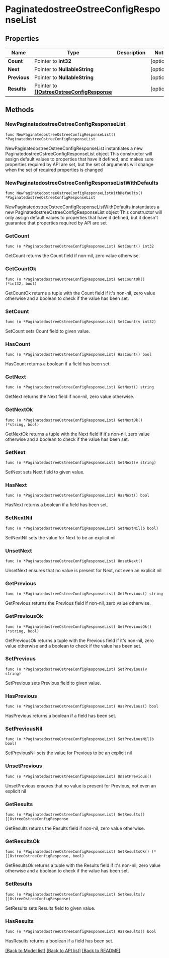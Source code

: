 # PaginatedostreeOstreeConfigResponseList

## Properties

Name | Type | Description | Notes
------------ | ------------- | ------------- | -------------
**Count** | Pointer to **int32** |  | [optional] 
**Next** | Pointer to **NullableString** |  | [optional] 
**Previous** | Pointer to **NullableString** |  | [optional] 
**Results** | Pointer to [**[]OstreeOstreeConfigResponse**](OstreeOstreeConfigResponse.md) |  | [optional] 

## Methods

### NewPaginatedostreeOstreeConfigResponseList

`func NewPaginatedostreeOstreeConfigResponseList() *PaginatedostreeOstreeConfigResponseList`

NewPaginatedostreeOstreeConfigResponseList instantiates a new PaginatedostreeOstreeConfigResponseList object
This constructor will assign default values to properties that have it defined,
and makes sure properties required by API are set, but the set of arguments
will change when the set of required properties is changed

### NewPaginatedostreeOstreeConfigResponseListWithDefaults

`func NewPaginatedostreeOstreeConfigResponseListWithDefaults() *PaginatedostreeOstreeConfigResponseList`

NewPaginatedostreeOstreeConfigResponseListWithDefaults instantiates a new PaginatedostreeOstreeConfigResponseList object
This constructor will only assign default values to properties that have it defined,
but it doesn't guarantee that properties required by API are set

### GetCount

`func (o *PaginatedostreeOstreeConfigResponseList) GetCount() int32`

GetCount returns the Count field if non-nil, zero value otherwise.

### GetCountOk

`func (o *PaginatedostreeOstreeConfigResponseList) GetCountOk() (*int32, bool)`

GetCountOk returns a tuple with the Count field if it's non-nil, zero value otherwise
and a boolean to check if the value has been set.

### SetCount

`func (o *PaginatedostreeOstreeConfigResponseList) SetCount(v int32)`

SetCount sets Count field to given value.

### HasCount

`func (o *PaginatedostreeOstreeConfigResponseList) HasCount() bool`

HasCount returns a boolean if a field has been set.

### GetNext

`func (o *PaginatedostreeOstreeConfigResponseList) GetNext() string`

GetNext returns the Next field if non-nil, zero value otherwise.

### GetNextOk

`func (o *PaginatedostreeOstreeConfigResponseList) GetNextOk() (*string, bool)`

GetNextOk returns a tuple with the Next field if it's non-nil, zero value otherwise
and a boolean to check if the value has been set.

### SetNext

`func (o *PaginatedostreeOstreeConfigResponseList) SetNext(v string)`

SetNext sets Next field to given value.

### HasNext

`func (o *PaginatedostreeOstreeConfigResponseList) HasNext() bool`

HasNext returns a boolean if a field has been set.

### SetNextNil

`func (o *PaginatedostreeOstreeConfigResponseList) SetNextNil(b bool)`

 SetNextNil sets the value for Next to be an explicit nil

### UnsetNext
`func (o *PaginatedostreeOstreeConfigResponseList) UnsetNext()`

UnsetNext ensures that no value is present for Next, not even an explicit nil
### GetPrevious

`func (o *PaginatedostreeOstreeConfigResponseList) GetPrevious() string`

GetPrevious returns the Previous field if non-nil, zero value otherwise.

### GetPreviousOk

`func (o *PaginatedostreeOstreeConfigResponseList) GetPreviousOk() (*string, bool)`

GetPreviousOk returns a tuple with the Previous field if it's non-nil, zero value otherwise
and a boolean to check if the value has been set.

### SetPrevious

`func (o *PaginatedostreeOstreeConfigResponseList) SetPrevious(v string)`

SetPrevious sets Previous field to given value.

### HasPrevious

`func (o *PaginatedostreeOstreeConfigResponseList) HasPrevious() bool`

HasPrevious returns a boolean if a field has been set.

### SetPreviousNil

`func (o *PaginatedostreeOstreeConfigResponseList) SetPreviousNil(b bool)`

 SetPreviousNil sets the value for Previous to be an explicit nil

### UnsetPrevious
`func (o *PaginatedostreeOstreeConfigResponseList) UnsetPrevious()`

UnsetPrevious ensures that no value is present for Previous, not even an explicit nil
### GetResults

`func (o *PaginatedostreeOstreeConfigResponseList) GetResults() []OstreeOstreeConfigResponse`

GetResults returns the Results field if non-nil, zero value otherwise.

### GetResultsOk

`func (o *PaginatedostreeOstreeConfigResponseList) GetResultsOk() (*[]OstreeOstreeConfigResponse, bool)`

GetResultsOk returns a tuple with the Results field if it's non-nil, zero value otherwise
and a boolean to check if the value has been set.

### SetResults

`func (o *PaginatedostreeOstreeConfigResponseList) SetResults(v []OstreeOstreeConfigResponse)`

SetResults sets Results field to given value.

### HasResults

`func (o *PaginatedostreeOstreeConfigResponseList) HasResults() bool`

HasResults returns a boolean if a field has been set.


[[Back to Model list]](../README.md#documentation-for-models) [[Back to API list]](../README.md#documentation-for-api-endpoints) [[Back to README]](../README.md)


